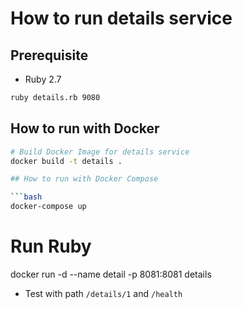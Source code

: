 # How to run details service

## Prerequisite

* Ruby 2.7

```bash
ruby details.rb 9080
```
## How to run with Docker

```bash
# Build Docker Image for details service
docker build -t details .

## How to run with Docker Compose

```bash
docker-compose up
```


# Run Ruby
docker run -d --name detail -p 8081:8081 details

* Test with path `/details/1` and `/health`